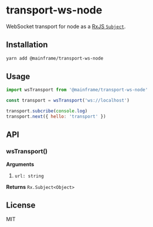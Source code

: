 # transport-ws-node

WebSocket transport for node as a [RxJS `Subject`](http://reactivex.io/rxjs/class/es6/Subject.js~Subject.html).

## Installation

```sh
yarn add @mainframe/transport-ws-node
```

## Usage

```js
import wsTransport from '@mainframe/transport-ws-node'

const transport = wsTransport('ws://localhost')

transport.subcribe(console.log)
transport.next({ hello: 'transport' })
```

## API

### wsTransport()

**Arguments**

1.  `url: string`

**Returns** `Rx.Subject<Object>`

## License

MIT
